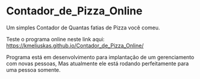 # Contador_de_Pizza_Online
Um simples Contador de Quantas fatias de Pizza você comeu.

Teste o programa online neste link aqui: https://kmeliuskas.github.io/Contador_de_Pizza_Online/

Programa está em desenvolvimento para implantação de um gerenciamento com novas pessoas, Mas atualmente ele está rodando perfeitamente para uma pessoa somente.
